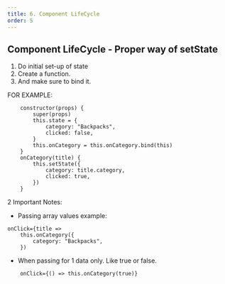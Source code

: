 ```yaml
---
title: 6. Component LifeCycle
order: 5
---
```


<h2>Component LifeCycle - Proper way of setState</h2>


1. Do initial set-up of state
2. Create a function.
3. And make sure to bind it.

FOR EXAMPLE:

```
	constructor(props) {
		super(props)
		this.state = {
			category: "Backpacks",
			clicked: false,
		}
		this.onCategory = this.onCategory.bind(this)
	}
	onCategory(title) {
		this.setState({
			category: title.category,
			clicked: true,
		})
	}

```

2 Important Notes:
- Passing array values example:
```
onClick={title =>
	this.onCategory({
		category: "Backpacks",
	})
```
- When passing for 1 data only. Like true or false.
```
	onClick={() => this.onCategory(true)}
```
